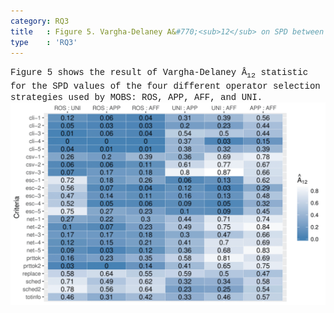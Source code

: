 ```yaml
---
category: RQ3
title   : Figure 5. Vargha-Delaney A&#770;<sub>12</sub> on SPD between MOBS selection strategies
type    : 'RQ3'
---
```


<span style="font-family:Courier;">
Figure 5 shows the result of Vargha-Delaney A&#770;<sub>12</sub>  statistic for the SPD values of the four different operator selection strategies used by MOBS: ROS, APP, AFF, and UNI.
</span>

<link href="style.css" rel="stylesheet">

<img alt="commons-cli_criterion1" src="images/ase18_mobs_A12_statistics.png" class="center"/>
